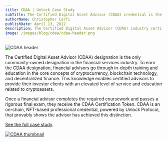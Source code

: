 ```yaml
---
title: CDAA | Unlock Case Study
subTitle: The Certified Digital Asset Advisor (CDAA) credential is the first on-chain certification in the financial services industry
authorName: Christopher Carfi
publishDate: April 13, 2022
description: The Certified Digital Asset Advisor (CDAA) industry certification is the first on-chain certification in the financial services industry. And it's powered by Unlock.
image: /images/blog/cdaa/cdaa-header.png
---
```


![CDAA header](/images/blog/cdaa/cdaa-header.png)

The Certified Digital Asset Advisor (CDAA) designation is the only community-owned designation in the financial services industry. To earn the CDAA designation, financial advisors go through in-depth training and education in the core concepts of cryptocurrency, blockchain technology, and decentralized finance. This knowledge enables certified advisors to provide their investor clients with an elevated level of service and education related to cryptoassets.

Once a financial advisor completes the required coursework and passes a rigorous final exam, they receive the CDAA Certification Token. CDAA is an on-chain, NFT-based professional credential, powered by Unlock Protocol, that provably shows the advisor has achieved this distinction. 

[See the full case study](https://19942922.fs1.hubspotusercontent-na1.net/hubfs/19942922/CDAA%20-%20Unlock%20Case%20Study.pdf).

[![CDAA thumbnail](/images/blog/cdaa/cdaa-thumbnail.png)](https://19942922.fs1.hubspotusercontent-na1.net/hubfs/19942922/CDAA%20-%20Unlock%20Case%20Study.pdf)

